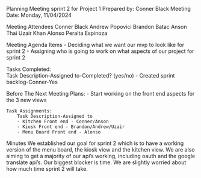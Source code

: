 Planning Meeting sprint 2 for Project 1
Prepared by: Conner Black
Meeting Date: Monday, 11/04/2024

Meeting Attendees
    Conner Black
    Andrew Popovici
    Brandon Batac
    Anson Thai
    Uzair Khan
    Alonso Peralta Espinoza

Meeting Agenda Items
    - Deciding what we want our mvp to look like for sprint 2
    - Assigning who is going to work on what aspects of our project for sprint 2

Tasks Completed:    
    Task Description-Assigned to-Completed? (yes/no)
    - Created sprint backlog-Conner-Yes

Before The Next Meeting
    Plans:
        - Start working on the front end aspects for the 3 new views

    Task Assignments:
        Task Description-Assigned to
        - Kitchen Front end - Conner/Anson
        - Kiosk Front end - Brandon/Andrew/Uzair
        - Menu Board Front end - Alonso

Minutes
    We established our goal for sprint 2 which is to have a working version of the menu board, the kiosk view and the kitchen view. We are also aiming to get a majority of our api’s working, including oauth and the google translate api’s. Our biggest blocker is time. We are slightly worried about how much time sprint 2 will take.